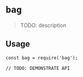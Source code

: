 # `bag`

> TODO: description

## Usage

```
const bag = require('bag');

// TODO: DEMONSTRATE API
```
